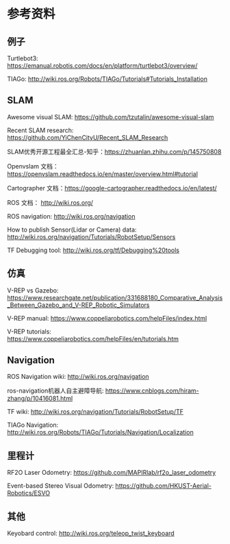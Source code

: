 # 参考资料

## 例子

Turtlebot3: https://emanual.robotis.com/docs/en/platform/turtlebot3/overview/

TIAGo: http://wiki.ros.org/Robots/TIAGo/Tutorials#Tutorials_Installation

## SLAM
Awesome visual SLAM: https://github.com/tzutalin/awesome-visual-slam

Recent SLAM research: https://github.com/YiChenCityU/Recent_SLAM_Research

SLAM优秀开源工程最全汇总-知乎：https://zhuanlan.zhihu.com/p/145750808

Openvslam 文档：https://openvslam.readthedocs.io/en/master/overview.html#tutorial

Cartographer 文档：https://google-cartographer.readthedocs.io/en/latest/

ROS 文档： http://wiki.ros.org/

ROS navigation: http://wiki.ros.org/navigation

How to publish Sensor(Lidar or Camera) data: http://wiki.ros.org/navigation/Tutorials/RobotSetup/Sensors

TF Debugging tool: http://wiki.ros.org/tf/Debugging%20tools

## 仿真
V-REP vs Gazebo:  https://www.researchgate.net/publication/331688180_Comparative_Analysis_Between_Gazebo_and_V-REP_Robotic_Simulators

V-REP manual: https://www.coppeliarobotics.com/helpFiles/index.html

V-REP tutorials: https://www.coppeliarobotics.com/helpFiles/en/tutorials.htm


## Navigation

ROS Navigation wiki: http://wiki.ros.org/navigation

ros-navigation机器人自主避障导航: https://www.cnblogs.com/hiram-zhang/p/10416081.html

TF wiki: http://wiki.ros.org/navigation/Tutorials/RobotSetup/TF

TIAGo Navigation: http://wiki.ros.org/Robots/TIAGo/Tutorials/Navigation/Localization

## 里程计

RF2O Laser Odometry: https://github.com/MAPIRlab/rf2o_laser_odometry

Event-based Stereo Visual Odometry: https://github.com/HKUST-Aerial-Robotics/ESVO


## 其他

Keyobard control: http://wiki.ros.org/teleop_twist_keyboard

